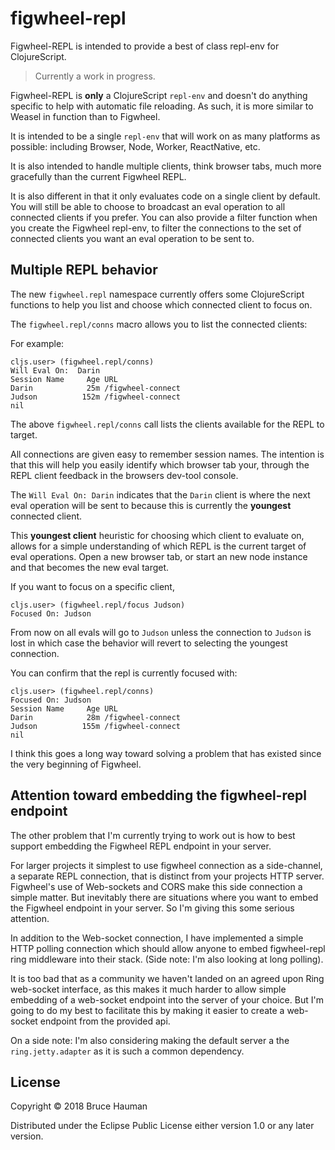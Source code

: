# figwheel-repl

Figwheel-REPL is intended to provide a best of class repl-env for
ClojureScript.

> Currently a work in progress.

Figwheel-REPL is **only** a ClojureScript `repl-env` and doesn't do anything
specific to help with automatic file reloading. As such, it is more
similar to Weasel in function than to Figwheel.

It is intended to be a single `repl-env` that will work on as many
platforms as possible: including Browser, Node, Worker, ReactNative,
etc.

It is also intended to handle multiple clients, think browser tabs,
much more gracefully than the current Figwheel REPL.

It is also different in that it only evaluates code on a single client
by default. You will still be able to choose to broadcast an eval
operation to all connected clients if you prefer. You can also provide
a filter function when you create the Figwheel repl-env, to filter the
connections to the set of connected clients you want an eval operation
to be sent to.

## Multiple REPL behavior

The new `figwheel.repl` namespace currently offers some ClojureScript
functions to help you list and choose which connected client to focus on.

The `figwheel.repl/conns` macro allows you to list the connected clients:

For example:

```
cljs.user> (figwheel.repl/conns)
Will Eval On:  Darin
Session Name     Age URL
Darin            25m /figwheel-connect
Judson          152m /figwheel-connect
nil
```


The above `figwheel.repl/conns` call lists the clients available for the
REPL to target.

All connections are given easy to remember session names. The
intention is that this will help you easily identify which browser tab
your, through the REPL client feedback in the browsers dev-tool
console.

The `Will Eval On: Darin` indicates that the `Darin` client is where
the next eval operation will be sent to because this is currently the
**youngest** connected client.

This **youngest client** heuristic for choosing which client to
evaluate on, allows for a simple understanding of which REPL is the
current target of eval operations. Open a new browser tab, or start an
new node instance and that becomes the new eval target.

If you want to focus on a specific client,

```
cljs.user> (figwheel.repl/focus Judson)
Focused On: Judson
```

From now on all evals will go to `Judson` unless the connection to
`Judson` is lost in which case the behavior will revert to selecting
the youngest connection.

You can confirm that the repl is currently focused with:

```
cljs.user> (figwheel.repl/conns)
Focused On: Judson
Session Name     Age URL
Darin            28m /figwheel-connect
Judson          155m /figwheel-connect
nil
```

I think this goes a long way toward solving a problem that has existed
since the very beginning of Figwheel.

## Attention toward embedding the figwheel-repl endpoint

The other problem that I'm currently trying to work out is how to best
support embedding the Figwheel REPL endpoint in your server.

For larger projects it simplest to use figwheel connection as a
side-channel, a separate REPL connection, that is distinct from your
projects HTTP server. Figwheel's use of Web-sockets and CORS make this
side connection a simple matter. But inevitably there are situations
where you want to embed the Figwheel endpoint in your server. So I'm
giving this some serious attention.

In addition to the Web-socket connection, I have implemented a simple
HTTP polling connection which should allow anyone to embed
figwheel-repl ring middleware into their stack. (Side note: I'm also
looking at long polling).

It is too bad that as a community we haven't landed on an agreed upon
Ring web-socket interface, as this makes it much harder to allow simple
embedding of a web-socket endpoint into the server of your choice. But
I'm going to do my best to facilitate this by making it easier to
create a web-socket endpoint from the provided api.

On a side note: I'm also considering making the default server a the
`ring.jetty.adapter` as it is such a common dependency.

## License

Copyright © 2018 Bruce Hauman

Distributed under the Eclipse Public License either version 1.0 or any
later version.
